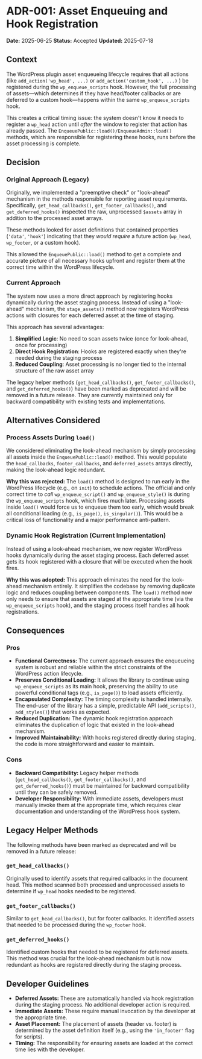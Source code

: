 # ADR-001: Asset Enqueuing and Hook Registration

**Date:** 2025-06-25
**Status:** Accepted
**Updated:** 2025-07-18

## Context

The WordPress plugin asset enqueueing lifecycle requires that all actions (like `add_action('wp_head', ...)` or `add_action('custom_hook', ...)` ) be registered during the `wp_enqueue_scripts` hook. However, the full processing of assets—which determines if they have head/footer callbacks or are deferred to a custom hook—happens within the same `wp_enqueue_scripts` hook.

This creates a critical timing issue: the system doesn't know it needs to register a `wp_head` action until _after_ the window to register that action has already passed. The `EnqueuePublic::load()/EnqueueAdmin::load()` methods, which are responsible for registering these hooks, runs before the asset processing is complete.

## Decision

### Original Approach (Legacy)

Originally, we implemented a "preemptive check" or "look-ahead" mechanism in the methods responsible for reporting asset requirements. Specifically, `get_head_callbacks()`, `get_footer_callbacks()`, and `get_deferred_hooks()` inspected the raw, unprocessed `$assets` array in addition to the processed asset arrays.

These methods looked for asset definitions that contained properties (`'data'`, `'hook'`) indicating that they _would require_ a future action (`wp_head`, `wp_footer`, or a custom hook).

This allowed the `EnqueuePublic::load()` method to get a complete and accurate picture of all necessary hooks upfront and register them at the correct time within the WordPress lifecycle.

### Current Approach

The system now uses a more direct approach by registering hooks dynamically during the asset staging process. Instead of using a "look-ahead" mechanism, the `stage_assets()` method now registers WordPress actions with closures for each deferred asset at the time of staging.

This approach has several advantages:

1. **Simplified Logic**: No need to scan assets twice (once for look-ahead, once for processing)
2. **Direct Hook Registration**: Hooks are registered exactly when they're needed during the staging process
3. **Reduced Coupling**: Asset processing is no longer tied to the internal structure of the raw asset array

The legacy helper methods (`get_head_callbacks()`, `get_footer_callbacks()`, and `get_deferred_hooks()`) have been marked as deprecated and will be removed in a future release. They are currently maintained only for backward compatibility with existing tests and implementations.

## Alternatives Considered

### Process Assets During `load()`

We considered eliminating the look-ahead mechanism by simply processing all assets inside the `EnqueuePublic::load()` method. This would populate the `head_callbacks`, `footer_callbacks`, and `deferred_assets` arrays directly, making the look-ahead logic redundant.

**Why this was rejected:** The `load()` method is designed to run early in the WordPress lifecycle (e.g., on `init`) to schedule actions. The official and only correct time to _call_ `wp_enqueue_script()` and `wp_enqueue_style()` is during the `wp_enqueue_scripts` hook, which fires much later. Processing assets inside `load()` would force us to enqueue them too early, which would break all conditional loading (e.g., `is_page()`, `is_singular()`). This would be a critical loss of functionality and a major performance anti-pattern.

### Dynamic Hook Registration (Current Implementation)

Instead of using a look-ahead mechanism, we now register WordPress hooks dynamically during the asset staging process. Each deferred asset gets its hook registered with a closure that will be executed when the hook fires.

**Why this was adopted:** This approach eliminates the need for the look-ahead mechanism entirely. It simplifies the codebase by removing duplicate logic and reduces coupling between components. The `load()` method now only needs to ensure that assets are staged at the appropriate time (via the `wp_enqueue_scripts` hook), and the staging process itself handles all hook registrations.

## Consequences

### Pros

- **Functional Correctness:** The current approach ensures the enqueueing system is robust and reliable within the strict constraints of the WordPress action lifecycle.
- **Preserves Conditional Loading:** It allows the library to continue using `wp_enqueue_scripts` as its main hook, preserving the ability to use powerful conditional tags (e.g., `is_page()`) to load assets efficiently.
- **Encapsulated Complexity:** The timing complexity is handled internally. The end-user of the library has a simple, predictable API (`add_scripts()`, `add_styles()`) that works as expected.
- **Reduced Duplication:** The dynamic hook registration approach eliminates the duplication of logic that existed in the look-ahead mechanism.
- **Improved Maintainability:** With hooks registered directly during staging, the code is more straightforward and easier to maintain.

### Cons

- **Backward Compatibility:** Legacy helper methods (`get_head_callbacks()`, `get_footer_callbacks()`, and `get_deferred_hooks()`) must be maintained for backward compatibility until they can be safely removed.
- **Developer Responsibility:** With immediate assets, developers must manually invoke them at the appropriate time, which requires clear documentation and understanding of the WordPress hook system.

## Legacy Helper Methods

The following methods have been marked as deprecated and will be removed in a future release:

### `get_head_callbacks()`

Originally used to identify assets that required callbacks in the document head. This method scanned both processed and unprocessed assets to determine if `wp_head` hooks needed to be registered.

### `get_footer_callbacks()`

Similar to `get_head_callbacks()`, but for footer callbacks. It identified assets that needed to be processed during the `wp_footer` hook.

### `get_deferred_hooks()`

Identified custom hooks that needed to be registered for deferred assets. This method was crucial for the look-ahead mechanism but is now redundant as hooks are registered directly during the staging process.

## Developer Guidelines

- **Deferred Assets:** These are automatically handled via hook registration during the staging process. No additional developer action is required.
- **Immediate Assets:** These require manual invocation by the developer at the appropriate time.
- **Asset Placement:** The placement of assets (header vs. footer) is determined by the asset definition itself (e.g., using the `'in_footer'` flag for scripts).
- **Timing:** The responsibility for ensuring assets are loaded at the correct time lies with the developer.
